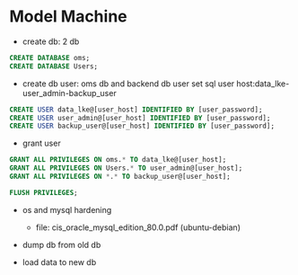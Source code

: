 # Model Machine
- create db: 2 db
  
```sql
CREATE DATABASE oms;
CREATE DATABASE Users;
```
- create db user: oms db and backend db user set sql user host:data_lke-user_admin-backup_user
  
```sql
CREATE USER data_lke@[user_host] IDENTIFIED BY [user_password];
CREATE USER user_admin@[user_host] IDENTIFIED BY [user_password];
CREATE USER backup_user@[user_host] IDENTIFIED BY [user_password];
```
- grant user
  
```sql
GRANT ALL PRIVILEGES ON oms.* TO data_lke@[user_host];
GRANT ALL PRIVILEGES ON Users.* TO user_admin@[user_host];
GRANT ALL PRIVILEGES ON *.* TO backup_user@[user_host];

FLUSH PRIVILEGES;
```

- os and mysql hardening
    - file: cis_oracle_mysql_edition_80.0.pdf (ubuntu-debian)

- dump db from old db
- load data to new db